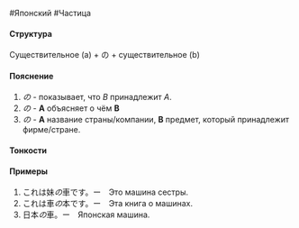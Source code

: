 #Японский #Частица 
#### Структура
Существительное (a) + の + существительное (b)
#### Пояснение
1. *の* - показывает, что *B* принадлежит *A*.
2. *の* - **A** объясняет о чём **B**
3. *の* - **A** название страны/компании, **B** предмет, который принадлежит фирме/стране. 

#### Тонкости



#### Примеры
1. これは妹*の*車です。ー　Это машина сестры.
2. これは車*の*本です。ー　Эта книга о машинах.
3. 日本*の*車。ー　Японская машина. 